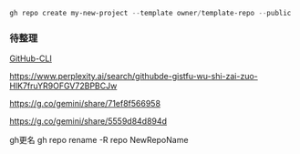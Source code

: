 
```Powershell
gh repo create my-new-project --template owner/template-repo --public
```

### 待整理

[GitHub-CLI](https://www.perplexity.ai/search/github-clilie-chu-wo-de-repode-x8096u9.TSaCyIxp9Vm58A?0=d)

https://www.perplexity.ai/search/githubde-gistfu-wu-shi-zai-zuo-HlK7fruYR9OFGV72BPBCJw

https://g.co/gemini/share/71ef8f566958

https://g.co/gemini/share/5559d84d894d

gh更名
gh repo rename -R repo NewRepoName
